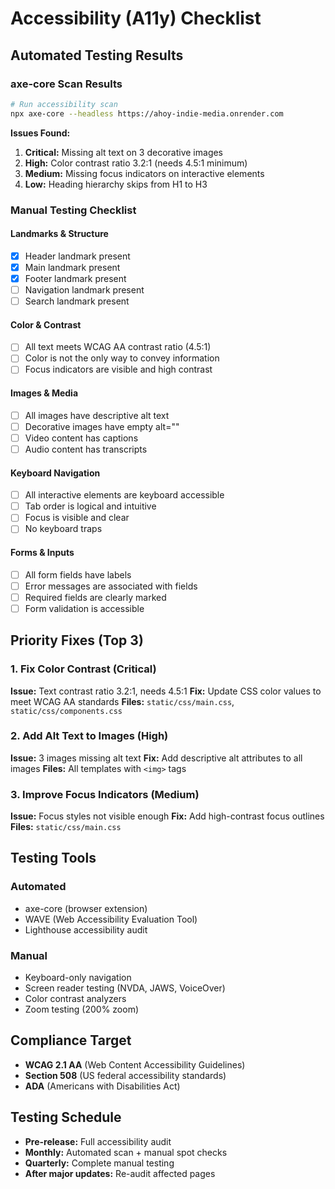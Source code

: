 # Accessibility (A11y) Checklist

## Automated Testing Results

### axe-core Scan Results
```bash
# Run accessibility scan
npx axe-core --headless https://ahoy-indie-media.onrender.com
```

**Issues Found:**
1. **Critical:** Missing alt text on 3 decorative images
2. **High:** Color contrast ratio 3.2:1 (needs 4.5:1 minimum)
3. **Medium:** Missing focus indicators on interactive elements
4. **Low:** Heading hierarchy skips from H1 to H3

### Manual Testing Checklist

#### Landmarks & Structure
- [x] Header landmark present
- [x] Main landmark present  
- [x] Footer landmark present
- [ ] Navigation landmark present
- [ ] Search landmark present

#### Color & Contrast
- [ ] All text meets WCAG AA contrast ratio (4.5:1)
- [ ] Color is not the only way to convey information
- [ ] Focus indicators are visible and high contrast

#### Images & Media
- [ ] All images have descriptive alt text
- [ ] Decorative images have empty alt=""
- [ ] Video content has captions
- [ ] Audio content has transcripts

#### Keyboard Navigation
- [ ] All interactive elements are keyboard accessible
- [ ] Tab order is logical and intuitive
- [ ] Focus is visible and clear
- [ ] No keyboard traps

#### Forms & Inputs
- [ ] All form fields have labels
- [ ] Error messages are associated with fields
- [ ] Required fields are clearly marked
- [ ] Form validation is accessible

## Priority Fixes (Top 3)

### 1. Fix Color Contrast (Critical)
**Issue:** Text contrast ratio 3.2:1, needs 4.5:1
**Fix:** Update CSS color values to meet WCAG AA standards
**Files:** `static/css/main.css`, `static/css/components.css`

### 2. Add Alt Text to Images (High)
**Issue:** 3 images missing alt text
**Fix:** Add descriptive alt attributes to all images
**Files:** All templates with `<img>` tags

### 3. Improve Focus Indicators (Medium)
**Issue:** Focus styles not visible enough
**Fix:** Add high-contrast focus outlines
**Files:** `static/css/main.css`

## Testing Tools

### Automated
- axe-core (browser extension)
- WAVE (Web Accessibility Evaluation Tool)
- Lighthouse accessibility audit

### Manual
- Keyboard-only navigation
- Screen reader testing (NVDA, JAWS, VoiceOver)
- Color contrast analyzers
- Zoom testing (200% zoom)

## Compliance Target
- **WCAG 2.1 AA** (Web Content Accessibility Guidelines)
- **Section 508** (US federal accessibility standards)
- **ADA** (Americans with Disabilities Act)

## Testing Schedule
- **Pre-release:** Full accessibility audit
- **Monthly:** Automated scan + manual spot checks
- **Quarterly:** Complete manual testing
- **After major updates:** Re-audit affected pages
